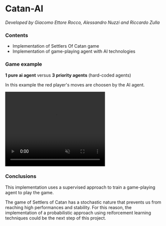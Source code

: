 # Catan-AI

<i>Developed by Giacomo Ettore Rocco, Alessandro Nuzzi and Riccardo Zulla</i>

### Contents
- Implementation of Settlers Of Catan game
- Implementation of game-playing agent with AI technologies



### Game example

<b>1 pure ai agent</b> versus <b>3 priority agents</b> (hard-coded agents)

In this example the red player's moves are choosen by the AI agent.

<video width="320" height="240" autoplay loop="loop" muted="muted">
  <source src="https://github.com/riccardozulla/catan-ai/blob/main/game_example.mp4" type="video/mp4"
  legend="viao">
Your browser does not support the video tag.
</video>


### Conclusions

This implementation uses a supervised approach to train a game-playing agent to play the game.

The game of Settlers of Catan has a stochastic nature that prevents us from reaching high performances and stability. For this reason, the implementation of a probabilistic approach using reiforcement learning techniques could be the next step of this project. 